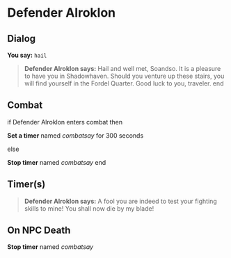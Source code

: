 # Defender Alroklon


## Dialog

**You say:** `hail`



>**Defender Alroklon says:** Hail and well met, Soandso. It is a pleasure to have you in Shadowhaven.  Should you venture up these stairs, you will find yourself in the Fordel Quarter. Good luck to you, traveler.
end



## Combat

if Defender Alroklon enters combat  then


**Set a timer** named *combatsay* for 300 seconds

else


**Stop timer** named *combatsay*
end



## Timer(s)

>**Defender Alroklon says:** A fool you are indeed to test your fighting skills to mine!  You shall now die by my blade!


## On NPC Death

**Stop timer** named *combatsay*